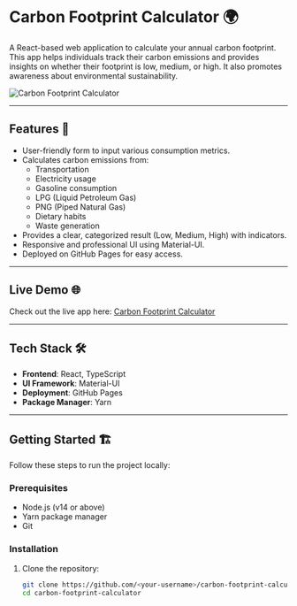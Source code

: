 # Carbon Footprint Calculator 🌍

A React-based web application to calculate your annual carbon footprint. This app helps individuals track their carbon emissions and provides insights on whether their footprint is low, medium, or high. It also promotes awareness about environmental sustainability.

![Carbon Footprint Calculator](screenshot.png)

---

## Features 🚀

- User-friendly form to input various consumption metrics.
- Calculates carbon emissions from:
  - Transportation
  - Electricity usage
  - Gasoline consumption
  - LPG (Liquid Petroleum Gas)
  - PNG (Piped Natural Gas)
  - Dietary habits
  - Waste generation
- Provides a clear, categorized result (Low, Medium, High) with indicators.
- Responsive and professional UI using Material-UI.
- Deployed on GitHub Pages for easy access.

---

## Live Demo 🌐

Check out the live app here: [Carbon Footprint Calculator](https://<your-username>.github.io/carbon-footprint-calculator)

---

## Tech Stack 🛠️

- **Frontend**: React, TypeScript
- **UI Framework**: Material-UI
- **Deployment**: GitHub Pages
- **Package Manager**: Yarn

---

## Getting Started 🏗️

Follow these steps to run the project locally:

### Prerequisites
- Node.js (v14 or above)
- Yarn package manager
- Git

### Installation

1. Clone the repository:
   ```bash
   git clone https://github.com/<your-username>/carbon-footprint-calculator.git
   cd carbon-footprint-calculator
